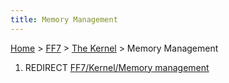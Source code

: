 ```yaml
---
title: Memory Management
---
```


[Home](Main%20Page.md) > [FF7](FF7.md) > [The Kernel](FF7/The%20Kernel.md) > Memory Management

1.  REDIRECT [FF7/Kernel/Memory management][]

  [FF7/Kernel/Memory management]: FF7/Kernel/Memory%20management.md
    "wikilink"
